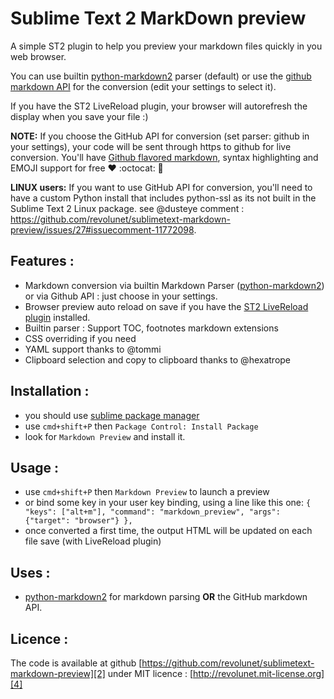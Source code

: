 Sublime Text 2 MarkDown preview
===============================

A simple ST2 plugin to help you preview your markdown files quickly in you web browser.

You can use builtin [python-markdown2][0] parser (default) or use the [github markdown API][5] for the conversion (edit your settings to select it).

If you have the ST2 LiveReload plugin, your browser will autorefresh the display when you save your file :)

**NOTE:** If you choose the GitHub API for conversion (set parser: github in your settings), your code will be sent through https to github for live conversion. You'll have [Github flavored markdown][6], syntax highlighting and EMOJI support for free :heart: :octocat: :gift:

**LINUX users:** If you want to use GitHub API for conversion, you'll need to have a custom Python install that includes python-ssl as its not built in the Sublime Text 2 Linux package. see @dusteye comment : https://github.com/revolunet/sublimetext-markdown-preview/issues/27#issuecomment-11772098.

## Features :

 - Markdown conversion via builtin Markdown Parser ([python-markdown2][0]) or via Github API : just choose in your settings.
 - Browser preview auto reload on save if you have the [ST2 LiveReload plugin][7] installed.
 - Builtin parser : Support TOC, footnotes markdown extensions
 - CSS overriding if you need
 - YAML support thanks to @tommi
 - Clipboard selection and copy to clipboard thanks to @hexatrope

## Installation :

 - you should use [sublime package manager][3]
 - use `cmd+shift+P` then `Package Control: Install Package`
 - look for `Markdown Preview` and install it.

## Usage :

 - use `cmd+shift+P` then `Markdown Preview` to launch a preview
 - or bind some key in your user key binding, using a line like this one:
   `{ "keys": ["alt+m"], "command": "markdown_preview", "args": {"target": "browser"} },`
 - once converted a first time, the output HTML will be updated on each file save (with LiveReload plugin)

## Uses :

 - [python-markdown2][0] for markdown parsing **OR** the GitHub markdown API.


## Licence :

The code is available at github [https://github.com/revolunet/sublimetext-markdown-preview][2] under MIT licence : [http://revolunet.mit-license.org][4]

 [0]: https://github.com/trentm/python-markdown2
 [2]: https://github.com/revolunet/sublimetext-markdown-preview
 [3]: http://wbond.net/sublime_packages/package_control
 [4]: http://revolunet.mit-license.org
 [5]: http://developer.github.com/v3/markdown
 [6]: http://github.github.com/github-flavored-markdown/
 [7]: https://github.com/dz0ny/LiveReload-sublimetext2
